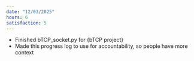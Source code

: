 ```yaml
---
date: "12/03/2025"
hours: 6
satisfaction: 5
---
```

- Finished bTCP_socket.py for {bTCP project}
- Made this progress log to use for accountability, so people have more context